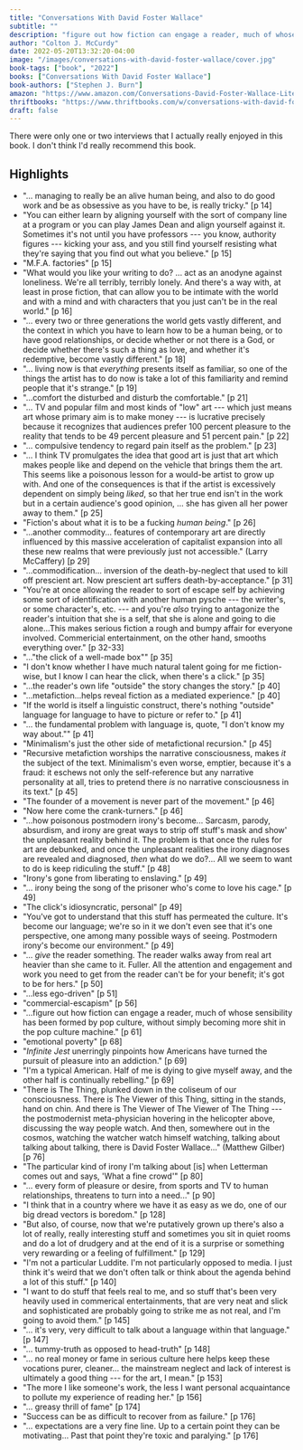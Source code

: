 ```yaml
---
title: "Conversations With David Foster Wallace"
subtitle: ""
description: "figure out how fiction can engage a reader, much of whose sensibility has been formed by pop culture, without simply becoming more shit in the pop culture machine."
author: "Colton J. McCurdy"
date: 2022-05-20T13:32:20-04:00
image: "/images/conversations-with-david-foster-wallace/cover.jpg"
book-tags: ["book", "2022"]
books: ["Conversations With David Foster Wallace"]
book-authors: ["Stephen J. Burn"]
amazon: "https://www.amazon.com/Conversations-David-Foster-Wallace-Literary/dp/1617032271"
thriftbooks: "https://www.thriftbooks.com/w/conversations-with-david-foster-wallace_stephen-j-burn_burn-j-stephen/2017455/?resultid=5a5bd557-efad-430b-bea4-d45163ea057a#edition=7651672&idiq=19990590"
draft: false
---
```


There were only one or two interviews that I actually really enjoyed in this book.
I don't think I'd really recommend this book.

## Highlights

- "... managing to really be an alive human being, and also to do good work and be
as obsessive as you have to be, is really tricky." [p 14]
- "You can either learn by aligning yourself with the sort of company line at a
program or you can play James Dean and align yourself against it. Sometimes it's
not until you have professors --- you know, authority figures --- kicking your ass,
and you still find yourself resisting what they're saying that you find out what
you believe." [p 15]
- "M.F.A. factories" [p 15]
- "What would you like your writing to do? ... act as an anodyne against loneliness.
We're all terribly, terribly lonely. And there's a way with, at least in prose fiction,
that can allow you to be intimate with the world and with a mind and with characters
that you just can't be in the real world." [p 16]
- "... every two or three generations the world gets vastly different, and the context
in which you have to learn how to be a human being, or to have good relationships,
or decide whether or not there is a God, or decide whether there's such a thing
as love, and whether it's redemptive, become vastly different." [p 18]
- "... living now is that _everything_ presents itself as familiar, so one of the
things the artist has to do now is take a lot of this familiarity and remind people
that it's strange." [p 19]
- "...comfort the disturbed and disturb the comfortable." [p 21]
- "... TV and popular film and most kinds of \"low\" art --- which just means art
whose primary aim is to make money --- is lucrative precisely because it recognizes
that audiences prefer 100 percent pleasure to the reality that tends to be 49 percent
pleasure and 51 percent pain." [p 22]
- "... compulsive tendency to regard pain itself as the problem." [p 23]
- "... I think TV promulgates the idea that good art is just that art which makes
people like and depend on the vehicle that brings them the art. This seems like a
poisonous lesson for a would-be artist to grow up with. And one of the consequences
is that if the artist is excessively dependent on simply being _liked_, so that
her true end isn't in the work but in a certain audience's good opinion, ... she
has given all her power away to them." [p 25]
- "Fiction's about what it is to be a fucking _human being_." [p 26]
- "...another commodity... features of contemporary art are directly influenced
by this massive acceleration of capitalist expansion into all these new realms that
were previously just not accessible." (Larry McCaffery) [p 29]
- "...commodification... inversion of the death-by-neglect that used to kill off
prescient art. Now prescient art suffers death-by-acceptance." [p 31]
- "You're at once allowing the reader to sort of escape self by achieving some sort
of identification with another human pysche --- the writer's, or some character's, etc. ---
and you're _also_ trying to antagonize the reader's intuition that she is a self,
that she is alone and going to die alone...This makes serious fiction a rough and
bumpy affair for everyone involved. Commericial entertainment, on the other hand,
smooths everything over." [p 32-33]
- "...\"the click of a well-made box\"" [p 35]
- "I don't know whether I have much natural talent going for me fiction-wise, but
I know I can hear the click, when there's a click." [p 35]
- "...the reader's own life \"outside\" the story changes the story." [p 40]
- "...metafiction...helps reveal fiction as a mediated experience." [p 40]
- "If the world is itself a linguistic construct, there's nothing \"outside\" language
for language to have to picture or refer to." [p 41]
- "... the fundamental problem with language is, quote, \"I don't know my way about.\"" [p 41]
- "Minimalism's just the other side of metafictional recursion." [p 45]
- "Recursive metafiction worships the narrative consciousness, makes _it_ the subject
of the text. Minimalism's even worse, emptier, because it's a fraud: it eschews not
only the self-reference but any narrative personality at all, tries to pretend there
_is_ no narrative consciousness in its text." [p 45]
- "The founder of a movement is never part of the movement." [p 46]
- "Now here come the crank-turners." [p 46]
- "...how poisonous postmodern irony's become... Sarcasm, parody, absurdism, and
irony are great ways to strip off stuff's mask and show' the unpleasant reality
behind it. The problem is that once the rules for art are debunked, and once the
unpleasant realities the irony diagnoses are revealed and diagnosed, _then_ what
do we do?... All we seem to want to do is keep ridiculing the stuff." [p 48]
- "Irony's gone from liberating to enslaving." [p 49]
- "... irony being the song of the prisoner who's come to love his cage." [p 49]
- "The click's idiosyncratic, personal" [p 49]
- "You've got to understand that this stuff has permeated the culture. It's become
our language; we're so in it we don't even see that it's one perspective, one among
many possible ways of seeing. Postmodern irony's become our environment." [p 49]
- "... _give_ the reader something. The reader walks away from real art heavier
than she came to it. Fuller. All the attention and engagement and work you need to
get from the reader can't be for your benefit; it's got to be for hers." [p 50]
- "...less ego-driven" [p 51]
- "commercial-escapism" [p 56]
- "...figure out how fiction can engage a reader, much of whose sensibility has
been formed by pop culture, without simply becoming more shit in the pop culture
machine." [p 61]
- "emotional poverty" [p 68]
- "_Infinite Jest_ unerringly pinpoints how Americans have turned the pursuit of
pleasure into an addiction." [p 69]
- "I'm a typical American. Half of me is dying to give myself away, and the other
half is continually rebelling." [p 69]
- "There is The Thing, plunked down in the coliseum of our consciousness. There
is The Viewer of this Thing, sitting in the stands, hand on chin. And there is The
Viewer of The Viewer of The Thing --- the postmodernist meta-physician hovering
in the helicopter above, discussing the way people watch. And then, somewhere out
in the cosmos, watching the watcher watch himself watching, talking about talking
about talking, there is David Foster Wallace..." (Matthew Gilber) [p 76]
- "The particular kind of irony I'm talking about [is] when Letterman comes out
and says, 'What a fine crowd'" [p 80]
- "... every form of pleasure or desire, from sports and TV to human relationships,
threatens to turn into a need..." [p 90]
- "I think that in a country where we have it as easy as we do, one of our big dread
vectors is boredom." [p 128]
- "But also, of course, now that we're putatively grown up there's also a lot of
really, really interesting stuff and sometimes you sit in quiet rooms and do a lot
of drudgery and at the end of it is a surprise or something very rewarding or a
feeling of fulfillment." [p 129]
- "I'm not a particular Luddite. I'm not particularly opposed to media. I just think
it's weird that we don't often talk or think about the agenda behind a lot of this
stuff." [p 140]
- "I want to do stuff that feels real to me, and so stuff that's been very heavily
used in commerical entertainments, that are very neat and slick and sophisticated
are probably going to strike me as not real, and I'm going to avoid them." [p 145]
- "... it's very, very difficult to talk about a language within that language." [p 147]
- "... tummy-truth as opposed to head-truth" [p 148]
- "... no real money or fame in serious culture here helps keep these vocations purer,
cleaner... the mainstream neglect and lack of interest is ultimately a good thing ---
for the art, I mean." [p 153]
- "The more I like someone's work, the less I want personal acquaintance to pollute
my experience of reading her." [p 156]
- "... greasy thrill of fame" [p 174]
- "Success can be as difficult to recover from as failure." [p 176]
- "... expectations are a very fine line. Up to a certain point they can be motivating...
Past that point they're toxic and paralying." [p 176]
